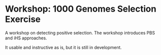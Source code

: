 # Workshop: 1000 Genomes Selection Exercise

A workshop on detecting positive selection.  The workshop introduces PBS and iHS approaches.  

It usable and instructive as is, but it is still in development. 
